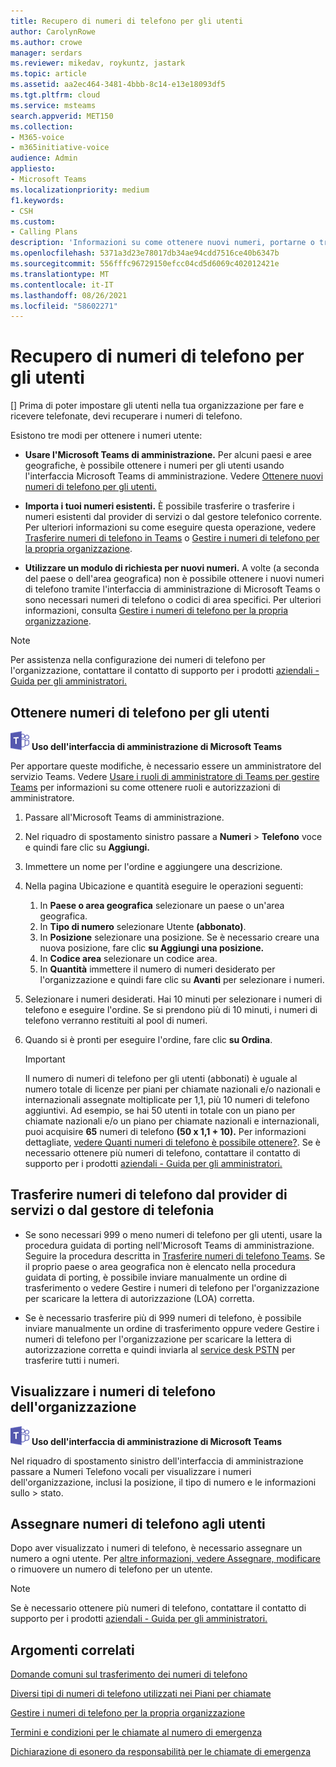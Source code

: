 ```yaml
---
title: Recupero di numeri di telefono per gli utenti
author: CarolynRowe
ms.author: crowe
manager: serdars
ms.reviewer: mikedav, roykuntz, jastark
ms.topic: article
ms.assetid: aa2ec464-3481-4bbb-8c14-e13e18093df5
ms.tgt.pltfrm: cloud
ms.service: msteams
search.appverid: MET150
ms.collection:
- M365-voice
- m365initiative-voice
audience: Admin
appliesto:
- Microsoft Teams
ms.localizationpriority: medium
f1.keywords:
- CSH
ms.custom:
- Calling Plans
description: 'Informazioni su come ottenere nuovi numeri, portarne o trasferire quelli esistenti Teams e come mostrare le modifiche agli utenti. '
ms.openlocfilehash: 5371a3d23e78017db34ae94cdd7516ce40b6347b
ms.sourcegitcommit: 556fffc96729150efcc04cd5d6069c402012421e
ms.translationtype: MT
ms.contentlocale: it-IT
ms.lasthandoff: 08/26/2021
ms.locfileid: "58602271"
---
```

# <a name="getting-phone-numbers-for-your-users"></a>Recupero di numeri di telefono per gli utenti

[] Prima di poter impostare gli utenti nella tua organizzazione per fare e ricevere telefonate, devi recuperare i numeri di telefono.
  
Esistono tre modi per ottenere i numeri utente:

- **Usare l'Microsoft Teams di amministrazione.** Per alcuni paesi e aree geografiche, è possibile ottenere i numeri per gli utenti usando l'interfaccia Microsoft Teams di amministrazione. Vedere [Ottenere nuovi numeri di telefono per gli utenti.](#get-new-phone-numbers-for-your-users)

- **Importa i tuoi numeri esistenti.** È possibile trasferire o trasferire i numeri esistenti dal provider di servizi o dal gestore telefonico corrente. Per ulteriori informazioni su come eseguire questa operazione, vedere [Trasferire numeri di telefono in Teams](./phone-number-calling-plans/transfer-phone-numbers-to-teams.md) o [Gestire i numeri di telefono per la propria organizzazione](/microsoftteams/manage-phone-numbers-for-your-organization).  
  
- **Utilizzare un modulo di richiesta per nuovi numeri.** A volte (a seconda del paese o dell'area geografica) non è possibile ottenere i nuovi numeri di telefono tramite l'interfaccia di amministrazione di Microsoft Teams o sono necessari numeri di telefono o codici di area specifici. Per ulteriori informazioni, consulta [Gestire i numeri di telefono per la propria organizzazione](/microsoftteams/manage-phone-numbers-for-your-organization).
  
> [!NOTE]
> Per assistenza nella configurazione dei numeri di telefono per l'organizzazione, contattare il contatto di supporto per i prodotti [aziendali - Guida per gli amministratori.](https://docs.microsoft.com/microsoft-365/admin/contact-support-for-business-products?view=o365-worldwide&tabs=online)
  
## <a name="get-new-phone-numbers-for-your-users"></a>Ottenere numeri di telefono per gli utenti

![Icona che mostra il logo di Microsoft Teams](media/teams-logo-30x30.png) **Uso dell'interfaccia di amministrazione di Microsoft Teams**

Per apportare queste modifiche, è necessario essere un amministratore del servizio Teams. Vedere [Usare i ruoli di amministratore di Teams per gestire Teams](./using-admin-roles.md) per informazioni su come ottenere ruoli e autorizzazioni di amministratore.

1. Passare all'Microsoft Teams di amministrazione.
2. Nel riquadro di spostamento sinistro passare a **Numeri**  >  **Telefono** voce e quindi fare clic su **Aggiungi.**
3. Immettere un nome per l'ordine e aggiungere una descrizione.
4. Nella pagina Ubicazione e quantità eseguire le operazioni seguenti:
    1. In **Paese o area geografica** selezionare un paese o un'area geografica.
    2. In **Tipo di numero** selezionare Utente **(abbonato)**.
    3. In **Posizione** selezionare una posizione. Se è necessario creare una nuova posizione, fare clic **su Aggiungi una posizione.**
    4. In **Codice area** selezionare un codice area.
    5. In **Quantità** immettere il numero di numeri desiderato per l'organizzazione e quindi fare clic su **Avanti** per selezionare i numeri.
5. Selezionare i numeri desiderati. Hai 10 minuti per selezionare i numeri di telefono e eseguire l'ordine. Se si prendono più di 10 minuti, i numeri di telefono verranno restituiti al pool di numeri.
6. Quando si è pronti per eseguire l'ordine, fare clic **su Ordina**.

    > [!IMPORTANT]
    > Il numero di numeri di telefono per gli utenti  (abbonati) è  uguale al numero totale di licenze per piani per chiamate nazionali e/o nazionali e internazionali assegnate moltiplicate per 1,1, più 10 numeri di telefono aggiuntivi. Ad esempio, se hai 50 utenti in totale con un piano per chiamate nazionali e/o un piano per chiamate nazionali e internazionali, puoi acquisire **65** numeri di telefono **(50 x 1,1 + 10).** Per informazioni dettagliate, [vedere Quanti numeri di telefono è possibile ottenere?](./how-many-phone-numbers-can-you-get.md). Se è necessario ottenere più numeri di telefono, contattare il contatto di supporto per i prodotti [aziendali - Guida per gli amministratori.](/microsoft-365/admin/contact-support-for-business-products?tabs=online&view=o365-worldwide)
  
## <a name="port-or-transfer-phone-numbers-from-your-service-provider-or-phone-carrier"></a>Trasferire numeri di telefono dal provider di servizi o dal gestore di telefonia
  
- Se sono necessari 999 o meno numeri di telefono per gli utenti, usare la procedura guidata di porting nell'Microsoft Teams di amministrazione. Seguire la procedura descritta in [Trasferire numeri di telefono Teams](./phone-number-calling-plans/transfer-phone-numbers-to-teams.md). Se il proprio paese o area geografica non è [](phone-number-calling-plans/manually-submit-port-order.md) elencato nella procedura [](/microsoftteams/manage-phone-numbers-for-your-organization) guidata di porting, è possibile inviare manualmente un ordine di trasferimento o vedere Gestire i numeri di telefono per l'organizzazione per scaricare la lettera di autorizzazione (LOA) corretta.

- Se è necessario trasferire più di 999 [](phone-number-calling-plans/manually-submit-port-order.md) numeri di telefono, [](/microsoftteams/manage-phone-numbers-for-your-organization) è possibile inviare manualmente un ordine di trasferimento oppure vedere Gestire i numeri di telefono per l'organizzazione per scaricare la lettera di autorizzazione corretta e quindi inviarla al [service desk PSTN](manage-phone-numbers-for-your-organization/contact-pstn-service-desk.md) per trasferire tutti i numeri.

## <a name="view-the-phone-numbers-for-your-organization"></a>Visualizzare i numeri di telefono dell'organizzazione

![Icona che mostra il logo di Microsoft Teams](media/teams-logo-30x30.png) **Uso dell'interfaccia di amministrazione di Microsoft Teams**

Nel riquadro di spostamento sinistro dell'interfaccia di amministrazione passare a Numeri Telefono vocali per visualizzare i numeri dell'organizzazione, inclusi la posizione, il tipo di numero e le informazioni sullo  >   stato.
  
## <a name="assign-phone-numbers-to-users"></a>Assegnare numeri di telefono agli utenti

Dopo aver visualizzato i numeri di telefono, è necessario assegnare un numero a ogni utente. Per [altre informazioni, vedere Assegnare, modificare](./assign-change-or-remove-a-phone-number-for-a-user.md) o rimuovere un numero di telefono per un utente.

> [!NOTE]
> Se è necessario ottenere più numeri di telefono, contattare il contatto di supporto per i prodotti [aziendali - Guida per gli amministratori.](/microsoft-365/admin/contact-support-for-business-products?tabs=online&view=o365-worldwide)

## <a name="related-topics"></a>Argomenti correlati

[Domande comuni sul trasferimento dei numeri di telefono](./phone-number-calling-plans/port-order-overview.md)

[Diversi tipi di numeri di telefono utilizzati nei Piani per chiamate](./different-kinds-of-phone-numbers-used-for-calling-plans.md)

[Gestire i numeri di telefono per la propria organizzazione](/microsoftteams/manage-phone-numbers-for-your-organization)

[Termini e condizioni per le chiamate al numero di emergenza](./emergency-calling-terms-and-conditions.md)

[Dichiarazione di esonero da responsabilità per le chiamate di emergenza](https://github.com/MicrosoftDocs/OfficeDocs-SkypeForBusiness/blob/live/Teams/downloads/emergency-calling/emergency-calling-label-(en-us)-(v.1.0).zip?raw=true)